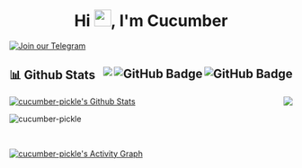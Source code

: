 <h1 align="center">Hi <img src="https://raw.githubusercontent.com/MartinHeinz/MartinHeinz/master/wave.gif"
    width="30px">, I'm Cucumber</h1>

[![Join our Telegram](https://img.shields.io/badge/Telegram-2CA5E0?style=for-the-badge&logo=telegram&logoColor=white)](https://t.me/cucumber_scripts)

## 📊 Github Stats <img align="right" src="https://img.shields.io/github/stars/cucumber-pickle?label=Stars&style=social" alt="GitHub Badge"> <a href="https://github.com/cucumber-pickle?tab=followers"><img align="right" src="https://img.shields.io/github/followers/cucumber-pickle?label=Followers&style=social" alt="GitHub Badge"></a> <a href="https://github.com/cucumber-pickle">  <img align="right" src="https://komarev.com/ghpvc/?username=cucumber-pickle"></a>

<p>
  <img align="right"
    src="https://github-readme-stats.vercel.app/api/top-langs/?username=cucumber-pickle&langs_count=8&theme=react" />
</p>

<a href="https://github.com/cucumber-pickle"><img alt="cucumber-pickle's Github Stats"
    src="https://github-readme-stats.vercel.app/api?username=cucumber-pickle&show_icons=true&count_private=true&theme=react&bg_color=151515" /></a>

<p><img align="center" src="https://github-readme-streak-stats.herokuapp.com/?user=cucumber-pickle&theme=black-ice"
    alt="cucumber-pickle" /></p>

<br />

<a href="https://github.com/cucumber-pickle"><img alt="cucumber-pickle's Activity Graph"
    src="https://activity-graph.herokuapp.com/graph?username=cucumber-pickle&bg_color=0D1117&color=5BCDEC&line=5BCDEC&point=FFFFFF&hide_border=true" /></a>